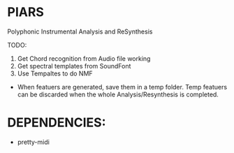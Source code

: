 # PIARS
Polyphonic Instrumental Analysis and ReSynthesis

TODO:
1) Get Chord recognition from Audio file working
2) Get spectral templates from SoundFont
3) Use Tempaltes to do NMF




* When featuers are generated, save them in a temp folder. Temp featuers can be discarded when the whole Analysis/Resynthesis is completed.


# DEPENDENCIES:
* pretty-midi
